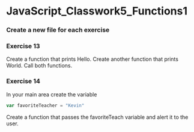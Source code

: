 # JavaScript_Classwork5_Functions1
### Create a new file for each exercise

### Exercise 13
Create a function that prints Hello. Create another function that prints World. Call both functions.

### Exercise 14
In your main area create the variable
```javascript
var favoriteTeacher = "Kevin"
```
Create a function that passes the favoriteTeach variable and alert it to the user.
